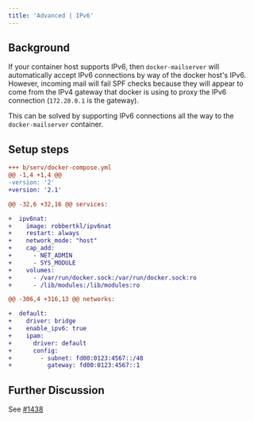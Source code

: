 ```yaml
---
title: 'Advanced | IPv6'
---
```


## Background

If your container host supports IPv6, then `docker-mailserver` will automatically accept IPv6 connections by way of the docker host's IPv6. However, incoming mail will fail SPF checks because they will appear to come from the IPv4 gateway that docker is using to proxy the IPv6 connection (`172.20.0.1` is the gateway).

This can be solved by supporting IPv6 connections all the way to the `docker-mailserver` container.

## Setup steps

```diff
+++ b/serv/docker-compose.yml
@@ -1,4 +1,4 @@
-version: '2'
+version: '2.1'

@@ -32,6 +32,16 @@ services:

+  ipv6nat:
+    image: robbertkl/ipv6nat
+    restart: always
+    network_mode: "host"
+    cap_add:
+      - NET_ADMIN
+      - SYS_MODULE
+    volumes:
+      - /var/run/docker.sock:/var/run/docker.sock:ro
+      - /lib/modules:/lib/modules:ro

@@ -306,4 +316,13 @@ networks:

+  default:
+    driver: bridge
+    enable_ipv6: true
+    ipam:
+      driver: default
+      config:
+        - subnet: fd00:0123:4567::/48
+          gateway: fd00:0123:4567::1
```

## Further Discussion

See [#1438][github-issue-1438]

[github-issue-1438]: https://github.com/docker-mailserver/docker-mailserver/issues/1438
